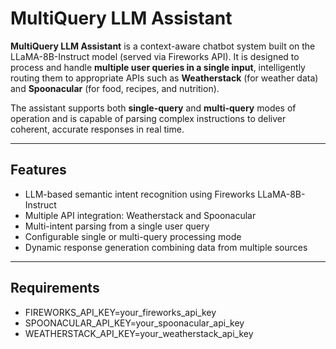 # MultiQuery LLM Assistant

**MultiQuery LLM Assistant** is a context-aware chatbot system built on the LLaMA-8B-Instruct model (served via Fireworks API). It is designed to process and handle **multiple user queries in a single input**, intelligently routing them to appropriate APIs such as **Weatherstack** (for weather data) and **Spoonacular** (for food, recipes, and nutrition).

The assistant supports both **single-query** and **multi-query** modes of operation and is capable of parsing complex instructions to deliver coherent, accurate responses in real time.

---

## Features

- LLM-based semantic intent recognition using Fireworks LLaMA-8B-Instruct
- Multiple API integration: Weatherstack and Spoonacular
- Multi-intent parsing from a single user query
- Configurable single or multi-query processing mode
- Dynamic response generation combining data from multiple sources

---

## Requirements

- FIREWORKS_API_KEY=your_fireworks_api_key
- SPOONACULAR_API_KEY=your_spoonacular_api_key
- WEATHERSTACK_API_KEY=your_weatherstack_api_key

